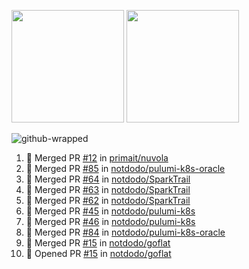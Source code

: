 <a href="https://github.com/notdodo"><img src="https://github-readme-stats.vercel.app/api?username=notdodo&count_private=true&theme=dark" height="180" /></a> <a href="https://github.com/notdodo"><img src="https://github-readme-stats.vercel.app/api/top-langs/?username=notdodo&langs_count=8&theme=dark&hide=tex,java,html,css&layout=compact" height="180" /></a>

![github-wrapped](https://github.com/notdodo/notdodo/assets/6991986/fb310ed4-7b6b-48dd-a447-4c85e6000edb)

<!--START_SECTION:activity-->
1. 🎉 Merged PR [#12](https://github.com/primait/nuvola/pull/12) in [primait/nuvola](https://github.com/primait/nuvola)
2. 🎉 Merged PR [#85](https://github.com/notdodo/pulumi-k8s-oracle/pull/85) in [notdodo/pulumi-k8s-oracle](https://github.com/notdodo/pulumi-k8s-oracle)
3. 🎉 Merged PR [#64](https://github.com/notdodo/SparkTrail/pull/64) in [notdodo/SparkTrail](https://github.com/notdodo/SparkTrail)
4. 🎉 Merged PR [#63](https://github.com/notdodo/SparkTrail/pull/63) in [notdodo/SparkTrail](https://github.com/notdodo/SparkTrail)
5. 🎉 Merged PR [#62](https://github.com/notdodo/SparkTrail/pull/62) in [notdodo/SparkTrail](https://github.com/notdodo/SparkTrail)
6. 🎉 Merged PR [#45](https://github.com/notdodo/pulumi-k8s/pull/45) in [notdodo/pulumi-k8s](https://github.com/notdodo/pulumi-k8s)
7. 🎉 Merged PR [#46](https://github.com/notdodo/pulumi-k8s/pull/46) in [notdodo/pulumi-k8s](https://github.com/notdodo/pulumi-k8s)
8. 🎉 Merged PR [#84](https://github.com/notdodo/pulumi-k8s-oracle/pull/84) in [notdodo/pulumi-k8s-oracle](https://github.com/notdodo/pulumi-k8s-oracle)
9. 🎉 Merged PR [#15](https://github.com/notdodo/goflat/pull/15) in [notdodo/goflat](https://github.com/notdodo/goflat)
10. 💪 Opened PR [#15](https://github.com/notdodo/goflat/pull/15) in [notdodo/goflat](https://github.com/notdodo/goflat)
<!--END_SECTION:activity-->
